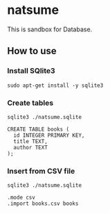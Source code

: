 # natsume

This is sandbox for Database.

## How to use
### Install SQlite3

```console
sudo apt-get install -y sqlite3
```

### Create tables

```console
sqlite3 ./natsume.sqlite
```

```console
CREATE TABLE books (
  id INTEGER PRIMARY KEY,
  title TEXT,
  author TEXT
);
```

### Insert from CSV file

```console
sqlite3 ./natsume.sqlite
```

```console
.mode csv
.import books.csv books
```
